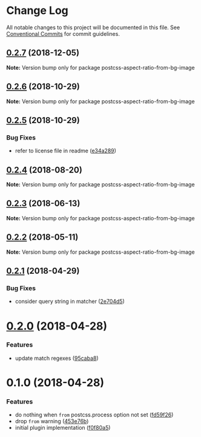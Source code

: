 # Change Log

All notable changes to this project will be documented in this file.
See [Conventional Commits](https://conventionalcommits.org) for commit guidelines.

<a name="0.2.7"></a>
## [0.2.7](https://github.com/JetBrains/svg-mixer/compare/postcss-aspect-ratio-from-bg-image@0.2.6...postcss-aspect-ratio-from-bg-image@0.2.7) (2018-12-05)




**Note:** Version bump only for package postcss-aspect-ratio-from-bg-image

<a name="0.2.6"></a>
## [0.2.6](https://github.com/JetBrains/svg-mixer/compare/postcss-aspect-ratio-from-bg-image@0.2.5...postcss-aspect-ratio-from-bg-image@0.2.6) (2018-10-29)




**Note:** Version bump only for package postcss-aspect-ratio-from-bg-image

<a name="0.2.5"></a>
## [0.2.5](https://github.com/kisenka/svg-mixer/packages/postcss-aspect-ratio-from-bg-image/compare/postcss-aspect-ratio-from-bg-image@0.2.4...postcss-aspect-ratio-from-bg-image@0.2.5) (2018-10-29)


### Bug Fixes

* refer to license file in readme ([e34a289](https://github.com/kisenka/svg-mixer/packages/postcss-aspect-ratio-from-bg-image/commit/e34a289))




<a name="0.2.4"></a>
## [0.2.4](https://github.com/kisenka/svg-mixer/packages/postcss-aspect-ratio-from-bg-image/compare/postcss-aspect-ratio-from-bg-image@0.2.3...postcss-aspect-ratio-from-bg-image@0.2.4) (2018-08-20)




**Note:** Version bump only for package postcss-aspect-ratio-from-bg-image

<a name="0.2.3"></a>
## [0.2.3](https://github.com/kisenka/svg-mixer/packages/postcss-aspect-ratio-from-bg-image/compare/postcss-aspect-ratio-from-bg-image@0.2.2...postcss-aspect-ratio-from-bg-image@0.2.3) (2018-06-13)




**Note:** Version bump only for package postcss-aspect-ratio-from-bg-image

<a name="0.2.2"></a>
## [0.2.2](https://github.com/kisenka/svg-mixer/packages/postcss-aspect-ratio-from-bg-image/compare/postcss-aspect-ratio-from-bg-image@0.2.1...postcss-aspect-ratio-from-bg-image@0.2.2) (2018-05-11)




**Note:** Version bump only for package postcss-aspect-ratio-from-bg-image

<a name="0.2.1"></a>
## [0.2.1](https://github.com/kisenka/svg-mixer/packages/postcss-aspect-ratio-from-bg-image/compare/postcss-aspect-ratio-from-bg-image@0.2.0...postcss-aspect-ratio-from-bg-image@0.2.1) (2018-04-29)


### Bug Fixes

* consider query string in matcher ([2e704d5](https://github.com/kisenka/svg-mixer/packages/postcss-aspect-ratio-from-bg-image/commit/2e704d5))




<a name="0.2.0"></a>
# [0.2.0](https://github.com/kisenka/svg-mixer/packages/postcss-aspect-ratio-from-bg-image/compare/postcss-aspect-ratio-from-bg-image@0.1.0...postcss-aspect-ratio-from-bg-image@0.2.0) (2018-04-28)


### Features

* update match regexes ([95caba8](https://github.com/kisenka/svg-mixer/packages/postcss-aspect-ratio-from-bg-image/commit/95caba8))




<a name="0.1.0"></a>
# 0.1.0 (2018-04-28)


### Features

* do nothing when `from` postcss.process option not set ([fd59f26](https://github.com/kisenka/svg-mixer/packages/postcss-aspect-ratio-from-bg-image/commit/fd59f26))
* drop `from` warning ([453e76b](https://github.com/kisenka/svg-mixer/packages/postcss-aspect-ratio-from-bg-image/commit/453e76b))
* initial plugin implementation ([f0f80a5](https://github.com/kisenka/svg-mixer/packages/postcss-aspect-ratio-from-bg-image/commit/f0f80a5))

